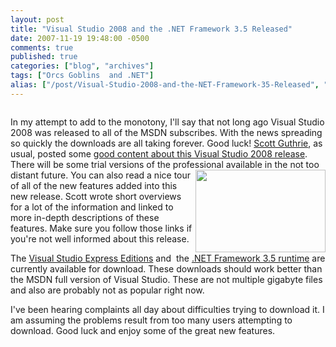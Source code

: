 ```yaml
---
layout: post
title: "Visual Studio 2008 and the .NET Framework 3.5 Released"
date: 2007-11-19 19:48:00 -0500
comments: true
published: true
categories: ["blog", "archives"]
tags: ["Orcs Goblins  and .NET"]
alias: ["/post/Visual-Studio-2008-and-the-NET-Framework-35-Released", "/post/visual-studio-2008-and-the-net-framework-35-released"]
---
```

<!-- more -->

<p><img src="http://msdn2.microsoft.com/en-us/vstudio/aa718325.vs08_isHere.jpg" alt="" /></p>
<p>In my attempt to add to the monotony, I'll say that not long ago Visual Studio 2008 was released to all of the MSDN subscribes. With the news spreading so quickly the downloads are all taking forever. Good luck! <a href="http://weblogs.asp.net/scottgu/" target="_blank">Scott Guthrie</a>, as usual, posted some <a href="http://weblogs.asp.net/scottgu/archive/2007/11/19/visual-studio-2008-and-net-3-5-released.aspx" target="_blank">good content about this Visual Studio 2008 release</a>. There will be some trial versions of the professional available in the not too distant future. <img src="http://www.microsoft.com/express/images/menu/VSE_Menu_Header_Logo.jpg" alt="" width="208" height="132" align="right" />You can also read a nice tour of all of the new features added into this new release. Scott wrote short overviews for a lot of the information and linked to more in-depth descriptions of these features. Make sure you follow those links if you're not well informed about this release.</p>
<p>The <a href="http://www.microsoft.com/express/download/" target="_blank">Visual Studio Express Editions</a> and&nbsp; the <a href="http://www.microsoft.com/downloads/details.aspx?FamilyId=333325FD-AE52-4E35-B531-508D977D32A6&amp;displaylang=en" target="_blank">.NET Framework 3.5 runtime</a> are currently available for download. These downloads should work better than the MSDN full version of Visual Studio. These are not multiple gigabyte files and also are probably not as popular right now.</p>
<p>I've been hearing complaints all day about difficulties trying to download it. I am assuming the problems result from too many users attempting to download. Good luck and enjoy some of the great new features.</p>
